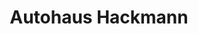---
title: "Autohaus Hackmann"
url: /nortrup/autohaus-hackmann-gartenstrasse/
shop: Autowerkstatt
---